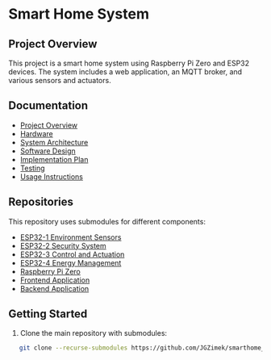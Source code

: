 # Smart Home System

## Project Overview
This project is a smart home system using Raspberry Pi Zero and ESP32 devices. The system includes a web application, an MQTT broker, and various sensors and actuators.

## Documentation
- [Project Overview](docs/project-overview.md)
- [Hardware](docs/hardware/)
- [System Architecture](docs/system-architecture/)
- [Software Design](docs/software-design/)
- [Implementation Plan](docs/implementation-plan.md)
- [Testing](docs/testing/)
- [Usage Instructions](docs/usage-instructions.md)

## Repositories
This repository uses submodules for different components:

- [ESP32-1 Environment Sensors](submodules/esp32-1-environment)
- [ESP32-2 Security System](submodules/esp32-2-security)
- [ESP32-3 Control and Actuation](submodules/esp32-3-control-actuation)
- [ESP32-4 Energy Management](submodules/esp32-4-energy-management)
- [Raspberry Pi Zero](submodules/raspberry-pi)
- [Frontend Application](submodules/frontend)
- [Backend Application](submodules/backend)

## Getting Started
1. Clone the main repository with submodules:

```bash
   git clone --recurse-submodules https://github.com/JGZimek/smarthome_project.git
```
